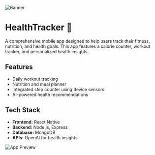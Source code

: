 ![Banner](https://via.placeholder.com/1200x300.png?text=HealthTracker+Banner)

# HealthTracker 📱

A comprehensive mobile app designed to help users track their fitness, nutrition, and health goals. This app features a calorie counter, workout tracker, and personalized health insights.

## Features
- Daily workout tracking
- Nutrition and meal planner
- Integrated step counter using device sensors
- AI-powered health recommendations

## Tech Stack
- **Frontend:** React Native
- **Backend:** Node.js, Express
- **Database:** MongoDB
- **APIs:** OpenAI for health insights

![App Preview](https://via.placeholder.com/800x400.png?text=HealthTracker+App)
